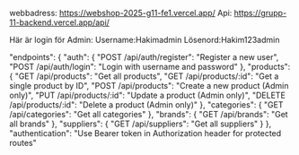 webbadress: https://webshop-2025-g11-fe1.vercel.app/
Api: https://grupp-11-backend.vercel.app/api/

Här är login för Admin:
Username:Hakimadmin
Lösenord:Hakim123admin

"endpoints": {
"auth": {
"POST /api/auth/register": "Register a new user",
"POST /api/auth/login": "Login with username and password"
},
"products": {
"GET /api/products": "Get all products",
"GET /api/products/:id": "Get a single product by ID",
"POST /api/products": "Create a new product (Admin only)",
"PUT /api/products/:id": "Update a product (Admin only)",
"DELETE /api/products/:id": "Delete a product (Admin only)"
},
"categories": {
"GET /api/categories": "Get all categories"
},
"brands": {
"GET /api/brands": "Get all brands"
},
"suppliers": {
"GET /api/suppliers": "Get all suppliers"
}
},
"authentication": "Use Bearer token in Authorization header for protected routes"
